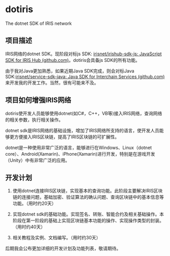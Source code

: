 # dotiris
The dotnet SDK of IRIS network

## 项目描述

IRIS网络的dotnet SDK。现阶段对标js SDK: [irisnet/irishub-sdk-js: JavaScript SDK for IRIS Hub (github.com)](https://github.com/irisnet/irishub-sdk-js)。dotiris会具备js SDK的所有功能。

由于我对Java更加熟悉，如果近期Java SDK完成，则会对标Java SDK:[irisnet/service-sdk-java: Java SDK for Interchain Services (github.com)](https://github.com/irisnet/service-sdk-java)来开发我的开发工作。当然，很有可能来不及。

## 项目如何增强IRIS网络

dotiris使开发人员能够使用dotnet(如C#，C++，VB等)接入IRIS网络，查询网络的相关参数，执行相关操作。

dotnet sdk是IRIS网络的基础设施，增加了IRIS网络所支持的语言，使开发人员能够更方便接入IRIS区块链，提高了IRIS区块链的可扩展性。

dotnet是一种使用非常广泛的语言，能够进行在Windows、Linux（dotnet core）、Android(Xamarin)、iPhone(Xamarin)进行开发，特别是在游戏开发（Unity）中有非常广泛的应用。

## 开发计划

1. 使用dotnet连接IRIS区块链，实现基本的查询功能。此阶段主要解决IRIS区块链的连接问题，基础加密、验证算法的确认问题、查询区块链中的基本信息等功能。（用时约20天）

2. 实现dotnet sdk的基础功能。实现签名、转账、智能合约及相关基础操作。本阶段在第一阶段的基础上实现区块链基本功能的操作、实现操作类型的封装。（用时约40天）

3. 相关教程及实例、文档编写。（用时约30天）

后期我会公布更加详细的开发计划及功能列表，敬请期待。